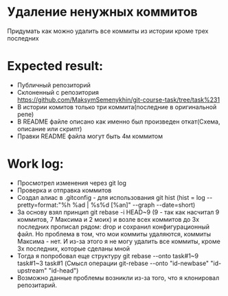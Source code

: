 # Удаление ненужных коммитов
Придумать как можно удалить все коммиты из истории кроме трех последних


# Expected result:
- Публичный репозиторий
- Склоненный с репозитория https://github.com/MaksymSemenykhin/git-course-task/tree/task%231
- В истории комитов только три коммита(последние в оригинальной репе)
- В README файле описано как именно был произведен откат(Схема, описание или скрипт)
- Правки README файла могут быть 4м коммитом

# Work log:

- Просмотрел изменения через git log
- Проверка и отправка коммитов
- Создал алиас в .gitсonfig - для использования git hist 
(hist = log --pretty=format:\"%h %ad | %s%d [%an]\" --graph --date=short)
- За основу взял принцип git rebase -i HEAD~9 (9 - так как насчитал 9 коммитов,
7 Максима и 2 моих) и возле всех коммитов до 3х последних прописал рядом:
drop и сохранил конфигурационный файл.
 Но проблема в том, что мои коммиты удаляются, коммиты Максима - нет.
 И из-за этого я не могу удалить все коммиты, кроме 3х последних, которые сделаны мной 
- Тогда я попробовал еще структуру git rebase --onto task#1~9 task#1~3 task#1
(Смысл операции git-rebase --onto "id-newbase" "id-upstream" "id-head")
- Возможно данные проблемы возникли из-за того, что я клонировал репозитарий.  
